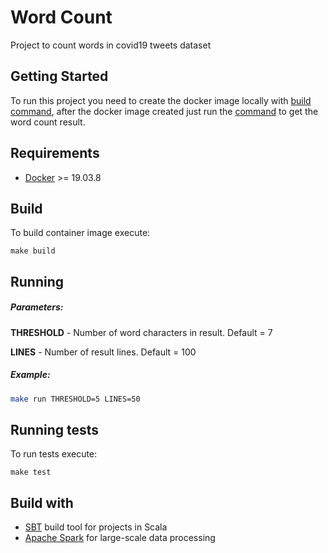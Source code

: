 # Word Count

Project to count words in covid19 tweets dataset

## Getting Started

To run this project you need to create the docker image locally with [build command](#build), after the docker image created just run the [command](#running) to get the word count result.

## Requirements

- [Docker](https://docs.docker.com/engine/install/ubuntu/) >= 19.03.8

## Build

To build container image execute:
```
make build
```

## Running

##### Parameters: 

**THRESHOLD** - Number of word characters in result. Default = 7

**LINES** - Number of result lines. Default = 100

##### Example:
````bash
make run THRESHOLD=5 LINES=50
````

## Running tests
To run tests execute: 

```
make test
```

## Build with

- [SBT](https://www.scala-sbt.org/) build tool for projects in Scala
- [Apache Spark](https://spark.apache.org/) for large-scale data processing





